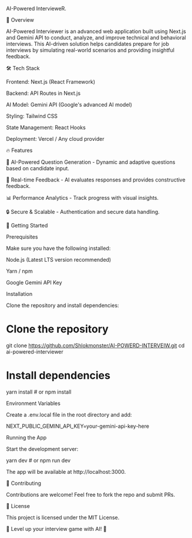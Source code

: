 AI-Powered IntervieweR.

🚀 Overview

AI-Powered Interviewer is an advanced web application built using Next.js and Gemini API to conduct, analyze, and improve technical and behavioral interviews. This AI-driven solution helps candidates prepare for job interviews by simulating real-world scenarios and providing insightful feedback.

🛠 Tech Stack

Frontend: Next.js (React Framework)

Backend: API Routes in Next.js

AI Model: Gemini API (Google's advanced AI model)

Styling: Tailwind CSS

State Management: React Hooks

Deployment: Vercel / Any cloud provider

🔥 Features

📌 AI-Powered Question Generation - Dynamic and adaptive questions based on candidate input.

📝 Real-time Feedback - AI evaluates responses and provides constructive feedback.

📊 Performance Analytics - Track progress with visual insights.

🔒 Secure & Scalable - Authentication and secure data handling.

🚀 Getting Started

Prerequisites

Make sure you have the following installed:

Node.js (Latest LTS version recommended)

Yarn / npm

Google Gemini API Key

Installation

Clone the repository and install dependencies:

# Clone the repository
git clone https://github.com/Shlokmonster/AI-POWERD-INTERVEIW.git
cd ai-powered-interviewer

# Install dependencies
yarn install  # or npm install

Environment Variables

Create a .env.local file in the root directory and add:

NEXT_PUBLIC_GEMINI_API_KEY=your-gemini-api-key-here

Running the App

Start the development server:

yarn dev  # or npm run dev

The app will be available at http://localhost:3000.

🤝 Contributing

Contributions are welcome! Feel free to fork the repo and submit PRs.

📜 License

This project is licensed under the MIT License.

🚀 Level up your interview game with AI! 🚀

